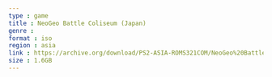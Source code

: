 ```yaml
---
type : game
title : NeoGeo Battle Coliseum (Japan)
genre : 
format : iso
region : asia
link : https://archive.org/download/PS2-ASIA-ROMS321COM/NeoGeo%20Battle%20Coliseum%20%28Japan%29.7z
size : 1.6GB
---
```

